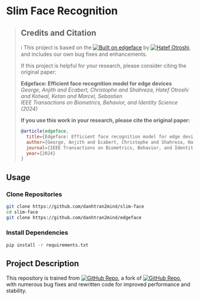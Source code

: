 # Slim Face Recognition

> ## Credits and Citation
>
> ℹ️ This project is based on the [![Built on edgeface](https://img.shields.io/badge/Built%20on-otroshi%2Fedgeface-blue?style=flat)](https://github.com/otroshi/edgeface) by [![Hatef Otroshi](https://img.shields.io/badge/GitHub-Hatef_Otroshi-blue?style=flat&logo=github)](https://github.com/otroshi), and includes our own bug fixes and enhancements.
>
> If this project is helpful for your research, please consider citing the original paper:
>
> **Edgeface: Efficient face recognition model for edge devices**  
> *George, Anjith and Ecabert, Christophe and Shahreza, Hatef Otroshi and Kotwal, Ketan and Marcel, Sebastien*  
> *IEEE Transactions on Biometrics, Behavior, and Identity Science (2024)*
>
> **If you use this work in your research, please cite the original paper:**
> ```bibtex
> @article{edgeface,
>   title={Edgeface: Efficient face recognition model for edge devices},
>   author={George, Anjith and Ecabert, Christophe and Shahreza, Hatef Otroshi and Kotwal, Ketan and Marcel, Sebastien},
>   journal={IEEE Transactions on Biometrics, Behavior, and Identity Science},
>   year={2024}
> }
> ```
## Usage
### Clone Repositories
```bash
git clone https://github.com/danhtran2mind/slim-face
cd slim-face
git clone https://github.com/danhtran2mind/edgeface
```
### Install Dependencies

```bash
pip install -r requirements.txt
```

## Project Description

This repository is trained from [![GitHub Repo](https://img.shields.io/badge/GitHub-danhtran2mind%2Fedgeface-blue?style=flat)](https://github.com/danhtran2mind/edgeface), a fork of [![GitHub Repo](https://img.shields.io/badge/GitHub-otroshi%2Fedgeface-blue?style=flat)](https://github.com/otroshi/edgeface), with numerous bug fixes and rewritten code for improved performance and stability.
